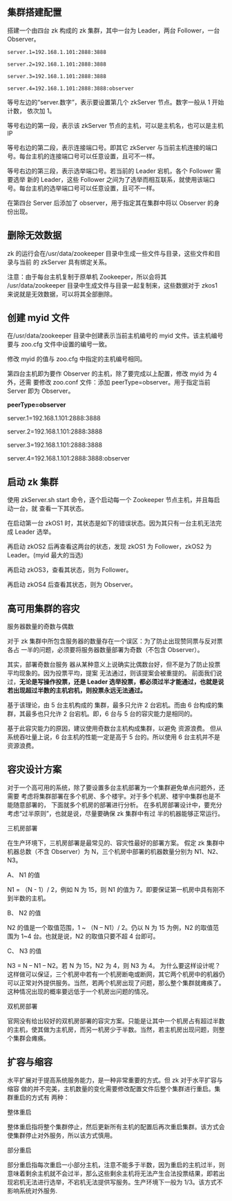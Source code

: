 ## 集群搭建配置

搭建一个由四台 zk 构成的 zk 集群，其中一台为 Leader，两台 Follower，一台 Observer。

```
server.1=192.168.1.101:2888:3888

server.2=192.168.1.101:2888:3888

server.3=192.168.1.101:2888:3888

server.4=192.168.1.101:2888:3888:observer
```

等号左边的“server.数字”，表示要设置第几个 zkServer 节点。数字一般从 1 开始计数， 依次加 1。

等号右边的第一段，表示该 zkServer 节点的主机，可以是主机名，也可以是主机 IP

等号右边的第二段，表示连接端口号。即其它 zkServer 与当前主机连接的端口号。每台主机的连接端口号可以任意设置，且可不一样。

等号右边的第三段，表示选举端口号。若当前的 Leader 宕机，各个 Follower 需要选举 新的 Leader，这些 Follower 之间为了选举而相互联系，就使用该端口号。每台主机的选举端口号可以任意设置，且可不一样。

在第四台 Server 后添加了 observer，用于指定其在集群中将以 Observer 的身份出现。

## 删除无效数据

zk 的运行会在/usr/data/zookeeper 目录中生成一些文件与目录，这些文件和目录与当前 的 zkServer 具有绑定关系。

注意：由于每台主机复制于原单机 Zookeeper，所以会将其 /usr/data/zookeeper 目录中生成文件与目录一起复制来，这些数据对于 zkos1 来说就是无效数据，可以将其全部删除。

## 创建 myid 文件

在/usr/data/zookeeper 目录中创建表示当前主机编号的 myid 文件。该主机编号要与 zoo.cfg 文件中设置的编号一致。

修改 myid 的值与 zoo.cfg 中指定的主机编号相同。

第四台主机即为要作 Observer 的主机，除了要完成以上配置，修改 myid 为 4 外，还需 要修改 zoo.conf 文件：添加 peerType=observer。用于指定当前 Server 即为 Observer。

**peerType=observer**

server.1=192.168.1.101:2888:3888

server.2=192.168.1.101:2888:3888

server.3=192.168.1.101:2888:3888

server.4=192.168.1.101:2888:3888:observer

## 启动 zk 集群

使用 zkServer.sh start 命令，逐个启动每一个 Zookeeper 节点主机，并且每启动一台，就 查看一下其状态。

在启动第一台 zkOS1 时，其状态是如下的错误状态。因为其只有一台主机无法完成 Leader 选举。

再启动 zkOS2 后再查看这两台的状态，发现 zkOS1 为 Follower，zkOS2 为 Leader。(myid 最大的当选)

再启动 zkOS3，查看其状态，则为 Follower。

再启动 zkOS4 后查看其状态，则为 Observer。

## 高可用集群的容灾

服务器数量的奇数与偶数

对于 zk 集群中所包含服务器的数量存在一个误区：为了防止出现赞同票与反对票各占 一半的问题，必须要将服务器数量部署为奇数（不包含 Observer）。

其实，部署奇数台服务 器从某种意义上说确实比偶数台好，但不是为了防止投票平均现象的。因为投票平均，提案 无法通过，则该提案会被重提的。 前面我们说过，**无论是写操作投票，还是 Leader 选举投票，都必须过半才能通过，也就是说若出现超过半数的主机宕机，则投票永远无法通过。**

基于该理论，由 5 台主机构成的 集群，最多只允许 2 台宕机。而由 6 台构成的集群，其最多也只允许 2 台宕机。即，6 台与 5 台的容灾能力是相同的。

基于此容灾能力的原因，建议使用奇数台主机构成集群，以避免 资源浪费。 但从系统吞吐量上说，6 台主机的性能一定是高于 5 台的。所以使用 6 台主机并不是资源浪费。

## 容灾设计方案

对于一个高可用的系统，除了要设置多台主机部署为一个集群避免单点问题外，还需要 考虑将集群部署在多个机房、多个楼宇。对于多个机房、楼宇中集群也是不能随意部署的， 下面就多个机房的部署进行分析。 在多机房部署设计中，要充分考虑“过半原则”，也就是说，尽量要确保 zk 集群中有过
半的机器能够正常运行。

三机房部署

在生产环境下，三机房部署是最常见的、容灾性最好的部署方案。 假定 zk 集群中机器总数（不含 Observer）为 N，三个机房中部署的机器数量分别为 N1、N2、N3。

A、 N1 的值

N1 = （N - 1）/ 2，例如 N 为 15，则 N1 的值为 7。即要保证第一机房中具有刚不到半数的主机。

B、 N2 的值

N2 的值是一个取值范围，1 ~ （N – N1）/ 2。仍以 N 为 15 为例，N2 的取值范围为 1~4 台。也就是说，N2 的取值只要不超 4 台即可。

C、 N3 的值

N3 = N – N1 – N2。若 N 为 15，N2 为 4，则 N3 为 4。 为什么要这样设计呢？这样做可以保证，三个机房中若有一个机房断电或断网，其它两个机房中的机器仍可以正常对外提供服务。当然，若两个机房出现了问题，那么整个集群就瘫痪了。这种情况出现的概率要远低于一个机房出问题的情况。

双机房部署

官网没有给出较好的双机房部署的容灾方案。只能是让其中一个机房占有超过半数 的主机，使其做为主机房，而另一机房少于半数。当然，若主机房出现问题，则整个集群会瘫痪。

## 扩容与缩容

水平扩展对于提高系统服务能力，是一种非常重要的方式。但 zk 对于水平扩容与缩容 做的并不完美，主机数量的变化需要修改配置文件后整个集群进行重启。集群重启的方式有
两种：

整体重启

整体重启指将整个集群停止，然后更新所有主机的配置后再次重启集群。该方式会使集群停止对外服务，所以该方式慎用。

部分重启

部分重启指每次重启一小部分主机，注意不能多于半数，因为重启的主机过半，则意味着剩余主机就不会过半，那么这些剩余主机将无法产生合法投票结果，即若出现宕机无法进行选举，不宕机无法提供写服务。生产环境下一般为 1/3。该方式不影响系统对外服务.
